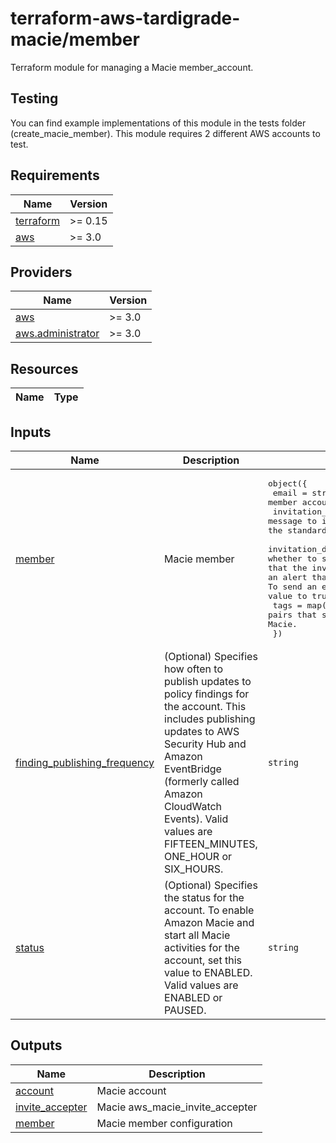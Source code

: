 # terraform-aws-tardigrade-macie/member

Terraform module for managing a Macie member_account.

## Testing

You can find example implementations of this module in the tests folder (create_macie_member). This module requires 2 different AWS accounts to test. 

<!-- BEGIN TFDOCS -->
## Requirements

| Name | Version |
|------|---------|
| <a name="requirement_terraform"></a> [terraform](#requirement\_terraform) | >= 0.15 |
| <a name="requirement_aws"></a> [aws](#requirement\_aws) | >= 3.0 |

## Providers

| Name | Version |
|------|---------|
| <a name="provider_aws"></a> [aws](#provider\_aws) | >= 3.0 |
| <a name="provider_aws.administrator"></a> [aws.administrator](#provider\_aws.administrator) | >= 3.0 |

## Resources

| Name | Type |
|------|------|

## Inputs

| Name | Description | Type | Default | Required |
|------|-------------|------|---------|:--------:|
| <a name="input_member"></a> [member](#input\_member) | Macie member | <pre>object({<br/>    email                                 = string      # (Required) Email address for member account.<br/>    invitation_message                    = string      # (Optional) A custom message to include in the invitation. Amazon Macie adds this message to the standard content that it sends for an invitation.<br/>    invitation_disable_email_notification = bool        # (Optional) Specifies whether to send an email notification to the root user of each account that the invitation will be sent to. This notification is in addition to an alert that the root user receives in AWS Personal Health Dashboard. To send an email notification to the root user of each account, set this value to true.<br/>    tags                                  = map(string) # (Optional) A map of key-value pairs that specifies the tags to associate with the account in Amazon Macie.<br/>  })</pre> | n/a | yes |
| <a name="input_finding_publishing_frequency"></a> [finding\_publishing\_frequency](#input\_finding\_publishing\_frequency) | (Optional) Specifies how often to publish updates to policy findings for the account. This includes publishing updates to AWS Security Hub and Amazon EventBridge (formerly called Amazon CloudWatch Events). Valid values are FIFTEEN\_MINUTES, ONE\_HOUR or SIX\_HOURS. | `string` | `"SIX_HOURS"` | no |
| <a name="input_status"></a> [status](#input\_status) | (Optional) Specifies the status for the account. To enable Amazon Macie and start all Macie activities for the account, set this value to ENABLED. Valid values are ENABLED or PAUSED. | `string` | `"ENABLED"` | no |

## Outputs

| Name | Description |
|------|-------------|
| <a name="output_account"></a> [account](#output\_account) | Macie account |
| <a name="output_invite_accepter"></a> [invite\_accepter](#output\_invite\_accepter) | Macie aws\_macie\_invite\_accepter |
| <a name="output_member"></a> [member](#output\_member) | Macie member configuration |

<!-- END TFDOCS -->
